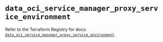# `data_oci_service_manager_proxy_service_environment`

Refer to the Terraform Registry for docs: [`data_oci_service_manager_proxy_service_environment`](https://registry.terraform.io/providers/oracle/oci/7.19.0/docs/data-sources/service_manager_proxy_service_environment).
